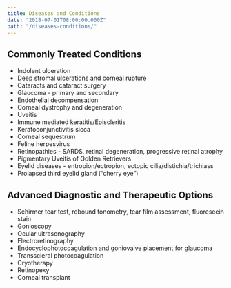 ```yaml
---
title: Diseases and Conditions
date: "2018-07-01T08:00:00.000Z"
path: "/diseases-conditions/"
---
```


## Commonly Treated Conditions
* Indolent ulceration
* Deep stromal ulcerations and corneal rupture
* Cataracts and cataract surgery
* Glaucoma - primary and secondary
* Endothelial decompensation
* Corneal dystrophy and degeneration
* Uveitis
* Immune mediated keratitis/Episcleritis
* Keratoconjunctivitis sicca
* Corneal sequestrum
* Feline herpesvirus
* Retinopathies - SARDS, retinal degeneration, progressive retinal atrophy
* Pigmentary Uveitis of Golden Retrievers
* Eyelid diseases - entropion/ectropion, ectopic cilia/distichia/trichiass
* Prolapsed third eyelid gland (“cherry eye”)

## Advanced Diagnostic and Therapeutic Options
* Schirmer tear test, rebound tonometry, tear film assessment, fluorescein stain
* Gonioscopy
* Ocular ultrasonography
* Electroretinography
* Endocyclophotocoagulation and goniovalve placement for glaucoma
* Transscleral photocoagulation
* Cryotherapy
* Retinopexy
* Corneal transplant



